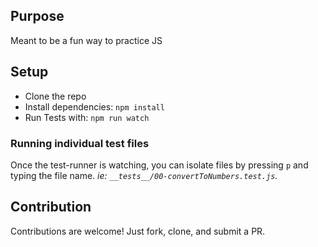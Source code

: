 ## Purpose

Meant to be a fun way to practice JS

## Setup

- Clone the repo
- Install dependencies: `npm install`
- Run Tests with: `npm run watch`

### Running individual test files

Once the test-runner is watching, you can isolate files by pressing `p` and typing the file name. _ie: `__tests__/00-convertToNumbers.test.js`._

## Contribution

Contributions are welcome!
Just fork, clone, and submit a PR.
